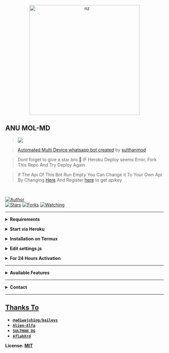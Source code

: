 <p align="center">
<img src="https://i.imgur.com/mscpy2e.jpeg" alt="nz" width="350"/>
</p>

## ANU MOL-MD

> <a href="https://youtu.be/W-QCp2fWRTo"><img src="https://img.shields.io/badge/Tutorial-Video-ff0000?style=for-the-badge&logo=youtube&logoColor=ff000000&link=https://www.youtube.com/c/BOTINDO" /><br>

> [Automated Multi Device whatsapp bot created](https://github.com/sulthanmod/Gojo-Satoru) by [sulthanmod](github.com/sulthanmod)

> Dont forget to give a star bro.🥲 IF Heroku Deploy seems Error, Fork This Repo And Try Deploy Again

> If The Api Of This Bot Run Empty You Can Change it To Your Own Api By Changing [Here](https://github.com/nexusNw/Gojo-Satoru/blob/master/settings.js#L18) And Register [here](https://zenzapis.xyz/) to get apikey


</br>

<a href="https://github.com/sulthanmod"><img title="Author" src="https://img.shields.io/badge/Author-SULTHAN OG
-blue.svg?color=54aeff&style=for-the-badge&logo=github" /></a>  
<a href="https://github.com/sulthanmod/Gojo-Satoru"><img title="Stars" src="https://img.shields.io/github/stars/sulthanmod/Gojo-Satoru?color=54aeff&style=flat-square" /></a>
<a href="https://github.com/sulthanmod/Gojo-Satoru/network/members"><img title="Forks" src="https://img.shields.io/github/forks/sulthanmod/Gojo-Satoru?color=54aeff&style=flat-square" /></a>
<a href="https://github.com/sulthanmod/Gojo-Satoru/watchers"><img title="Watching" src="https://img.shields.io/github/watchers/sulthanmod/Gojo-Satoru?label=watchers&color=54aeff&style=flat-square" /></a> <br>

---

<!-- Requirements -->
<b><details><summary>Requirements</summary></b>
* Some Text Editor
* [Node JS](https://nodejs.org/en/)
* [Git](https://git-scm.com/downloads)
* [FFMPEG](https://ffmpeg.org/download.html)
  
```bash
Add FFmpeg to PATH environment variable
```
</details>


<!-- Start via Heroku -->
<b><details><summary>Start via Heroku</summary></b>

* Scan QR In Your Whatsapp From [Here](https://replit.com/@nexusNw/Md-Scanner?outputonly=1&lite=1)
* Fork This Repo By Clicking [Here](https://github.com/nexusNw/Gojo-Satoru/fork)
* then Deploy The Bot From [Here](https://heroku.com/deploy)
* Wait 5-10 Min To Deploy 
* After Deploying On The Worker And Check The Logs

</details>



<!-- Installation via Termux -->
<b><details><summary>Installation on Termux</summary></b>
```bash
> apt update
> apt upgrade
> pkg update && pkg upgrade
> pkg install bash
> pkg install libwebp
> pkg install git -y
> pkg install nodejs -y 
> pkg install ffmpeg -y 
> pkg install wget
> pkg install imagemagick -y
> git clone https://github.com/nexusNw/Gojo-Satoru
> cd Gojo-Satoru
> npm install
```
</details>

<!-- Edit -->
<b><details><summary>Edit settings.js</summary></b>
```bash
global.APIKeys = {
	'https://zenzapis.xyz': 'YOURAPIKEY',
}
  
global.owner = ["9181XXXXXX"]
global.ownername = ["YourName"]
```
</details>


<!-- 24hrs-->
<b><details><summary>For 24 Hours Activation</summary></b>

```bash
npm i -g pm2 && pm2 start index.js && pm2 save && pm2 logs
```

</details>

----


<b><details><summary>Available Features</summary><br>
	
| Features |  Availability |
| :------: |  :----------: |
|   Convert     |       ✅     |
|   Database     |       ✅     |
|   Owner     |       ✅    |
|   Islami     |       ✅     |
|   Downloader     |       ✅     |
|   Webzone     |       ✅[      |
|   Searching     |       ✅      |
|   Textpro     |       ✅      |
|   Ephoto     |       ✅     |
|   Anime Web     |       ✅      |
|   Stalker     |       ✅      |
|   Random Text     |       ✅     |
|   Random Image     |       ✅     |
|   Nekos Life     |       ✅      |
|   More Nsfw     |       ✅      |
|   Creator     |       ✅      |

</details>


----

<!-- Contact Owner -->
<b><details><summary>Contact</summary></b>

## ```Connect With Me```
<p align="center">
<a href="https://wa.me/919048852827"><img src="https://img.shields.io/badge/Contact Sulthan-25D366?style=for-the-badge&logo=whatsapp&logoColor=white" />
<a href="https://youtube.com/channel/UCFHWOlwIla6fn1dN0iV3_Bw"><img src="https://img.shields.io/badge/Subscribe SULTHAN MODZ-ff0000?style=for-the-badge&logo=youtube&logoColor=ff000000&link=https://youtube.com/channel/UCFHWOlwIla6fn1dN0iV3_Bw" /><br>
</p>

</details>


</details><hr>

## Thanks To
* [`@adiwajshing/baileys`](https://github.com/adiwajshing/baileys)
* [`Alien-Alfa`](https://github.com/Alien-Alfa)
* [`SULTHAN OG`](https://github.com/sulthanmod)
* [`AflahXrd`](https://github.com/nexusNw)


License: [MIT](https://github.com/sulthanmod/LICENSE)

